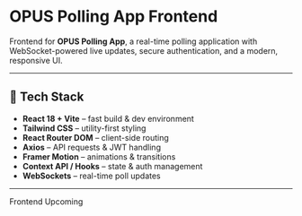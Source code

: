 # OPUS Polling App Frontend  

Frontend for **OPUS Polling App**, a real-time polling application with WebSocket-powered live updates, secure authentication, and a modern, responsive UI.  

---

## 🚀 Tech Stack  

- **React 18 + Vite** – fast build & dev environment  
- **Tailwind CSS** – utility-first styling  
- **React Router DOM** – client-side routing  
- **Axios** – API requests & JWT handling  
- **Framer Motion** – animations & transitions  
- **Context API / Hooks** – state & auth management  
- **WebSockets** – real-time poll updates  

---

Frontend Upcoming


